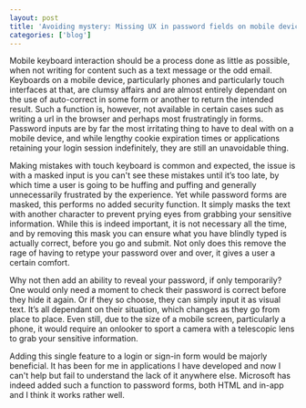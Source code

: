 ```yaml
---
layout: post
title: 'Avoiding mystery: Missing UX in password fields on mobile devices'
categories: ['blog']
---
```


Mobile keyboard interaction should be a process done as little as possible, when not writing for content such as a text message or the odd email. Keyboards on a mobile device, particularly phones and particularly touch interfaces at that, are clumsy affairs and are almost entirely dependant on the use of auto-correct in some form or another to return the intended result. Such a function is, however, not available in certain cases such as writing a url in the browser and perhaps most frustratingly in forms. Password inputs are by far the most irritating thing to have to deal with on a mobile device, and while lengthy cookie expiration times or applications retaining your login session indefinitely, they are still an unavoidable thing.

<!--more-->

Making mistakes with touch keyboard is common and expected, the issue is with a masked input is you can't see these mistakes until it’s too late, by which time a user is going to be huffing and puffing and generally unnecessarily frustrated by the experience. Yet while password forms are masked, this performs no added security function. It simply masks the text with another character to prevent prying eyes from grabbing your sensitive information. While this is indeed important, it is not necessary all the time, and by removing this mask you can ensure what you have blindly typed is actually correct, before you go and submit. Not only does this remove the rage of having to retype your password over and over, it gives a user a certain comfort.

Why not then add an ability to reveal your password, if only temporarily? One would only need a moment to check their password is correct before they hide it again. Or if they so choose, they can simply input it as visual text. It’s all dependant on their situation, which changes as they go from place to place. Even still, due to the size of a mobile screen, particularly a phone, it would require an onlooker to sport a camera with a telescopic lens to grab your sensitive information.

Adding this single feature to a login or sign-in form would be majorly beneficial. It has been for me in applications I have developed and now I can't help but fail to understand the lack of it anywhere else. Microsoft has indeed added such a function to password forms, both HTML and in-app and I think it works rather well.

